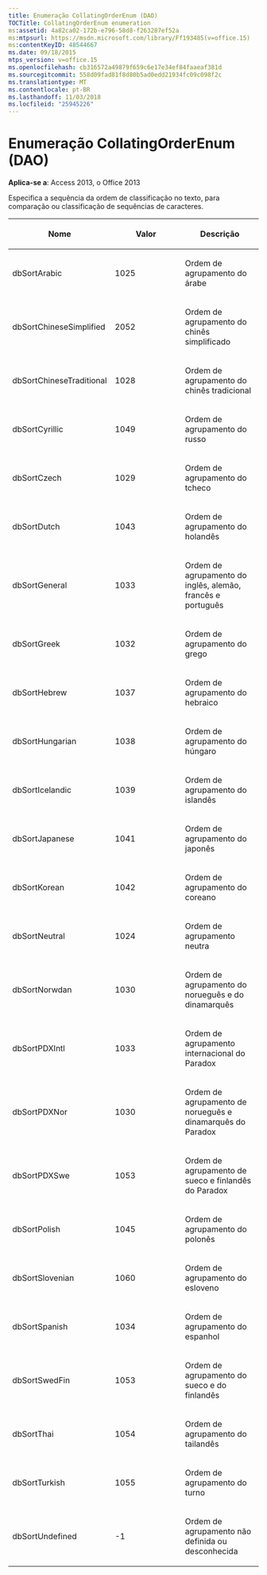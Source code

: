```yaml
---
title: Enumeração CollatingOrderEnum (DAO)
TOCTitle: CollatingOrderEnum enumeration
ms:assetid: 4a82ca02-172b-e796-58d8-f263287ef52a
ms:mtpsurl: https://msdn.microsoft.com/library/Ff193485(v=office.15)
ms:contentKeyID: 48544667
ms.date: 09/18/2015
mtps_version: v=office.15
ms.openlocfilehash: cb316572a49879f659c6e17e34ef84faaeaf381d
ms.sourcegitcommit: 558d09fad81f8d80b5ad0edd21934fc09c098f2c
ms.translationtype: MT
ms.contentlocale: pt-BR
ms.lasthandoff: 11/03/2018
ms.locfileid: "25945226"
---
```

# <a name="collatingorderenum-enumeration-dao"></a>Enumeração CollatingOrderEnum (DAO)


**Aplica-se a**: Access 2013, o Office 2013

Especifica a sequência da ordem de classificação no texto, para comparação ou classificação de sequências de caracteres.

<table>
<colgroup>
<col style="width: 33%" />
<col style="width: 33%" />
<col style="width: 33%" />
</colgroup>
<thead>
<tr class="header">
<th><p>Nome</p></th>
<th><p>Valor</p></th>
<th><p>Descrição</p></th>
</tr>
</thead>
<tbody>
<tr class="odd">
<td><p>dbSortArabic</p></td>
<td><p>1025</p></td>
<td><p>Ordem de agrupamento do árabe</p></td>
</tr>
<tr class="even">
<td><p>dbSortChineseSimplified</p></td>
<td><p>2052</p></td>
<td><p>Ordem de agrupamento do chinês simplificado</p></td>
</tr>
<tr class="odd">
<td><p>dbSortChineseTraditional</p></td>
<td><p>1028</p></td>
<td><p>Ordem de agrupamento do chinês tradicional</p></td>
</tr>
<tr class="even">
<td><p>dbSortCyrillic</p></td>
<td><p>1049</p></td>
<td><p>Ordem de agrupamento do russo</p></td>
</tr>
<tr class="odd">
<td><p>dbSortCzech</p></td>
<td><p>1029</p></td>
<td><p>Ordem de agrupamento do tcheco</p></td>
</tr>
<tr class="even">
<td><p>dbSortDutch</p></td>
<td><p>1043</p></td>
<td><p>Ordem de agrupamento do holandês</p></td>
</tr>
<tr class="odd">
<td><p>dbSortGeneral</p></td>
<td><p>1033</p></td>
<td><p>Ordem de agrupamento do inglês, alemão, francês e português</p></td>
</tr>
<tr class="even">
<td><p>dbSortGreek</p></td>
<td><p>1032</p></td>
<td><p>Ordem de agrupamento do grego</p></td>
</tr>
<tr class="odd">
<td><p>dbSortHebrew</p></td>
<td><p>1037</p></td>
<td><p>Ordem de agrupamento do hebraico</p></td>
</tr>
<tr class="even">
<td><p>dbSortHungarian</p></td>
<td><p>1038</p></td>
<td><p>Ordem de agrupamento do húngaro</p></td>
</tr>
<tr class="odd">
<td><p>dbSortIcelandic</p></td>
<td><p>1039</p></td>
<td><p>Ordem de agrupamento do islandês</p></td>
</tr>
<tr class="even">
<td><p>dbSortJapanese</p></td>
<td><p>1041</p></td>
<td><p>Ordem de agrupamento do japonês</p></td>
</tr>
<tr class="odd">
<td><p>dbSortKorean</p></td>
<td><p>1042</p></td>
<td><p>Ordem de agrupamento do coreano</p></td>
</tr>
<tr class="even">
<td><p>dbSortNeutral</p></td>
<td><p>1024</p></td>
<td><p>Ordem de agrupamento neutra</p></td>
</tr>
<tr class="odd">
<td><p>dbSortNorwdan</p></td>
<td><p>1030</p></td>
<td><p>Ordem de agrupamento do norueguês e do dinamarquês</p></td>
</tr>
<tr class="even">
<td><p>dbSortPDXIntl</p></td>
<td><p>1033</p></td>
<td><p>Ordem de agrupamento internacional do Paradox</p></td>
</tr>
<tr class="odd">
<td><p>dbSortPDXNor</p></td>
<td><p>1030</p></td>
<td><p>Ordem de agrupamento de norueguês e dinamarquês do Paradox</p></td>
</tr>
<tr class="even">
<td><p>dbSortPDXSwe</p></td>
<td><p>1053</p></td>
<td><p>Ordem de agrupamento de sueco e finlandês do Paradox</p></td>
</tr>
<tr class="odd">
<td><p>dbSortPolish</p></td>
<td><p>1045</p></td>
<td><p>Ordem de agrupamento do polonês</p></td>
</tr>
<tr class="even">
<td><p>dbSortSlovenian</p></td>
<td><p>1060</p></td>
<td><p>Ordem de agrupamento do esloveno</p></td>
</tr>
<tr class="odd">
<td><p>dbSortSpanish</p></td>
<td><p>1034</p></td>
<td><p>Ordem de agrupamento do espanhol</p></td>
</tr>
<tr class="even">
<td><p>dbSortSwedFin</p></td>
<td><p>1053</p></td>
<td><p>Ordem de agrupamento do sueco e do finlandês</p></td>
</tr>
<tr class="odd">
<td><p>dbSortThai</p></td>
<td><p>1054</p></td>
<td><p>Ordem de agrupamento do tailandês</p></td>
</tr>
<tr class="even">
<td><p>dbSortTurkish</p></td>
<td><p>1055</p></td>
<td><p>Ordem de agrupamento do turno</p></td>
</tr>
<tr class="odd">
<td><p>dbSortUndefined</p></td>
<td><p>-1</p></td>
<td><p>Ordem de agrupamento não definida ou desconhecida</p></td>
</tr>
</tbody>
</table>

